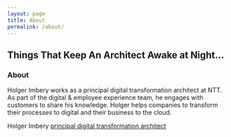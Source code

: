 ```yaml
---
layout: page
title: About
permalink: /about/
---
```


## Things That Keep An Architect Awake at Night...

### About
Holger Imbery works as a principal digital transformation architect at NTT.
 As part of the digital & employee experience team, he engages with customers to share his knowledge. Holger helps companies to transform their processes to digital and their business to the cloud.


Holger Imbery [principal digital transformation architect](https://www.linkedin.com/in/holgerimbery/)
